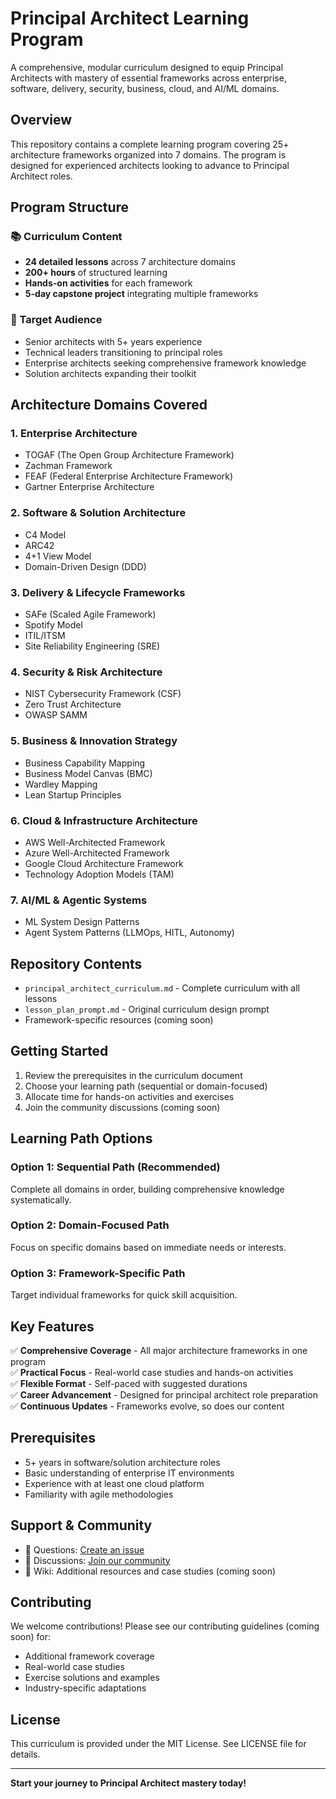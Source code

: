 # Principal Architect Learning Program

A comprehensive, modular curriculum designed to equip Principal Architects with mastery of essential frameworks across enterprise, software, delivery, security, business, cloud, and AI/ML domains.

## Overview

This repository contains a complete learning program covering 25+ architecture frameworks organized into 7 domains. The program is designed for experienced architects looking to advance to Principal Architect roles.

## Program Structure

### 📚 Curriculum Content
- **24 detailed lessons** across 7 architecture domains
- **200+ hours** of structured learning
- **Hands-on activities** for each framework
- **5-day capstone project** integrating multiple frameworks

### 🎯 Target Audience
- Senior architects with 5+ years experience
- Technical leaders transitioning to principal roles
- Enterprise architects seeking comprehensive framework knowledge
- Solution architects expanding their toolkit

## Architecture Domains Covered

### 1. Enterprise Architecture
- TOGAF (The Open Group Architecture Framework)
- Zachman Framework
- FEAF (Federal Enterprise Architecture Framework)
- Gartner Enterprise Architecture

### 2. Software & Solution Architecture
- C4 Model
- ARC42
- 4+1 View Model
- Domain-Driven Design (DDD)

### 3. Delivery & Lifecycle Frameworks
- SAFe (Scaled Agile Framework)
- Spotify Model
- ITIL/ITSM
- Site Reliability Engineering (SRE)

### 4. Security & Risk Architecture
- NIST Cybersecurity Framework (CSF)
- Zero Trust Architecture
- OWASP SAMM

### 5. Business & Innovation Strategy
- Business Capability Mapping
- Business Model Canvas (BMC)
- Wardley Mapping
- Lean Startup Principles

### 6. Cloud & Infrastructure Architecture
- AWS Well-Architected Framework
- Azure Well-Architected Framework
- Google Cloud Architecture Framework
- Technology Adoption Models (TAM)

### 7. AI/ML & Agentic Systems
- ML System Design Patterns
- Agent System Patterns (LLMOps, HITL, Autonomy)

## Repository Contents

- `principal_architect_curriculum.md` - Complete curriculum with all lessons
- `lesson_plan_prompt.md` - Original curriculum design prompt
- Framework-specific resources (coming soon)

## Getting Started

1. Review the prerequisites in the curriculum document
2. Choose your learning path (sequential or domain-focused)
3. Allocate time for hands-on activities and exercises
4. Join the community discussions (coming soon)

## Learning Path Options

### Option 1: Sequential Path (Recommended)
Complete all domains in order, building comprehensive knowledge systematically.

### Option 2: Domain-Focused Path
Focus on specific domains based on immediate needs or interests.

### Option 3: Framework-Specific Path
Target individual frameworks for quick skill acquisition.

## Key Features

✅ **Comprehensive Coverage** - All major architecture frameworks in one program  
✅ **Practical Focus** - Real-world case studies and hands-on activities  
✅ **Flexible Format** - Self-paced with suggested durations  
✅ **Career Advancement** - Designed for principal architect role preparation  
✅ **Continuous Updates** - Frameworks evolve, so does our content  

## Prerequisites

- 5+ years in software/solution architecture roles
- Basic understanding of enterprise IT environments
- Experience with at least one cloud platform
- Familiarity with agile methodologies

## Support & Community

- 📧 Questions: [Create an issue](https://github.com/yourusername/architect_information/issues)
- 💬 Discussions: [Join our community](https://github.com/yourusername/architect_information/discussions)
- 📖 Wiki: Additional resources and case studies (coming soon)

## Contributing

We welcome contributions! Please see our contributing guidelines (coming soon) for:
- Additional framework coverage
- Real-world case studies
- Exercise solutions and examples
- Industry-specific adaptations

## License

This curriculum is provided under the MIT License. See LICENSE file for details.

---

**Start your journey to Principal Architect mastery today!**
